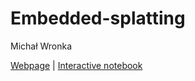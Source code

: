 # Embedded-splatting
Michał Wronka

[Webpage](https://wronkam.github.io/Embedded-splatting/) | [Interactive notebook](https://colab.research.google.com/github/camenduru/gaussian-splatting-colab/blob/main/gaussian_splatting_colab.ipynb)
